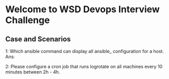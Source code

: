 # Welcome to WSD Devops Interview Challenge



## Case and Scenarios 
1: Which ansible command can display all ansible_ configuration for a host.
Ans:

2: Please configure a cron job that runs logrotate on all machines every 10 minutes between 2h - 4h.




